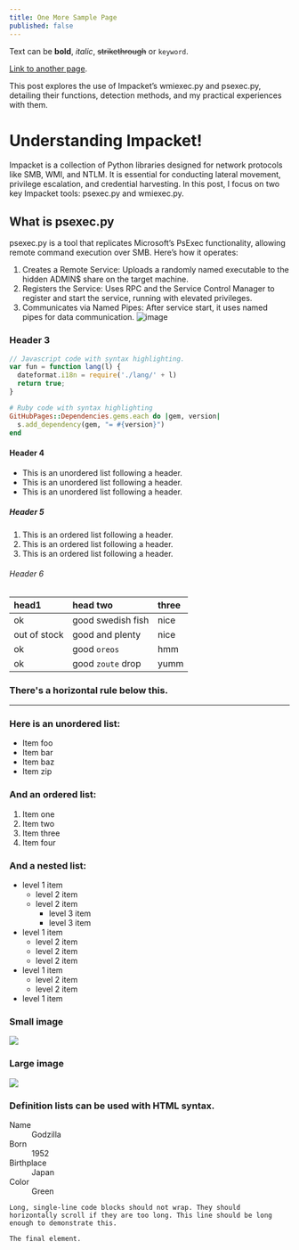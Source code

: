 ```yaml
---
title: One More Sample Page
published: false
---
```


Text can be **bold**, _italic_, ~~strikethrough~~ or `keyword`.

[Link to another page](another-page).

This post explores the use of Impacket’s wmiexec.py and psexec.py, detailing their functions, detection methods, and my practical experiences with them.


# [](#header-1)Understanding **Impacket**!


Impacket is a collection of Python libraries designed for network protocols like SMB, WMI, and NTLM. It is essential for conducting lateral movement, privilege escalation, and credential harvesting. In this post, I focus on two key Impacket tools: psexec.py and wmiexec.py.


## [](#header-2)What is **psexec.py**


 
psexec.py is a tool that replicates Microsoft’s PsExec functionality, allowing remote command execution over SMB. Here’s how it operates:
1.	Creates a Remote Service: Uploads a randomly named executable to the hidden ADMIN$ share on the target machine.
2.	Registers the Service: Uses RPC and the Service Control Manager to register and start the service, running with elevated privileges.
3.	Communicates via Named Pipes: After service start, it uses named pipes for data communication.
![image](https://github.com/user-attachments/assets/1daee877-76fb-4ebb-ac09-a698cae0e557)



### [](#header-3)Header 3

```js
// Javascript code with syntax highlighting.
var fun = function lang(l) {
  dateformat.i18n = require('./lang/' + l)
  return true;
}
```

```ruby
# Ruby code with syntax highlighting
GitHubPages::Dependencies.gems.each do |gem, version|
  s.add_dependency(gem, "= #{version}")
end
```

#### [](#header-4)Header 4

*   This is an unordered list following a header.
*   This is an unordered list following a header.
*   This is an unordered list following a header.

##### [](#header-5)Header 5

1.  This is an ordered list following a header.
2.  This is an ordered list following a header.
3.  This is an ordered list following a header.

###### [](#header-6)Header 6

| head1        | head two          | three |
|:-------------|:------------------|:------|
| ok           | good swedish fish | nice  |
| out of stock | good and plenty   | nice  |
| ok           | good `oreos`      | hmm   |
| ok           | good `zoute` drop | yumm  |

### There's a horizontal rule below this.

* * *

### Here is an unordered list:

*   Item foo
*   Item bar
*   Item baz
*   Item zip

### And an ordered list:

1.  Item one
1.  Item two
1.  Item three
1.  Item four

### And a nested list:

- level 1 item
  - level 2 item
  - level 2 item
    - level 3 item
    - level 3 item
- level 1 item
  - level 2 item
  - level 2 item
  - level 2 item
- level 1 item
  - level 2 item
  - level 2 item
- level 1 item

### Small image

![](https://assets-cdn.github.com/images/icons/emoji/octocat.png)

### Large image

![](https://guides.github.com/activities/hello-world/branching.png)


### Definition lists can be used with HTML syntax.

<dl>
<dt>Name</dt>
<dd>Godzilla</dd>
<dt>Born</dt>
<dd>1952</dd>
<dt>Birthplace</dt>
<dd>Japan</dd>
<dt>Color</dt>
<dd>Green</dd>
</dl>

```
Long, single-line code blocks should not wrap. They should horizontally scroll if they are too long. This line should be long enough to demonstrate this.
```

```
The final element.
```
